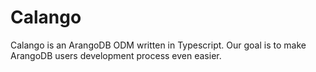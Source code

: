 # Calango

Calango is an ArangoDB ODM written in Typescript.
Our goal is to make ArangoDB users development process even easier.
